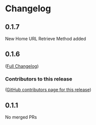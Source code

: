 # Changelog

<!-- <START NEW CHANGELOG ENTRY> -->

## 0.1.7

New Home URL Retrieve Method added

<!-- <END NEW CHANGELOG ENTRY> -->

## 0.1.6

([Full Changelog](https://github.com/databrix-org/jupyterlab-forum/compare/v0.1.1))

### Contributors to this release

([GitHub contributors page for this release](https://github.com/databrix-org/jupyterlab-forum/graphs/contributors?from=2024-07-24&to=2024-07-25&type=c))

## 0.1.1

No merged PRs
